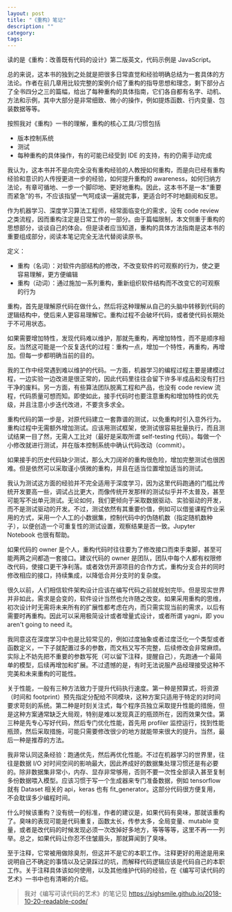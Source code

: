 ```yaml
---
layout: post
title: "《重构》笔记"
description: ""
category:
tags:
---
```


读的是《重构：改善既有代码的设计》第二版英文，代码示例是 JavaScript。

总的来说，这本书的独到之处就是把很多日常直觉和经验明确总结为一套具体的方法论。作者在前几章用比较完整的案例介绍了重构的指导思想和理念，剩下部分占了全书四分之三的篇幅，给出了每种重构的具体指南，它们各自都有名字、动机、方法和示例，其中大部分是非常细致、微小的操作，例如提炼函数、行内变量、包装数据等等。

按照我对《重构》一书的理解，重构的核心工具/习惯包括

- 版本控制系统
- 测试
- 每种重构的具体操作，有的可能已经受到 IDE 的支持，有的仍需手动完成


我认为，这本书并不是向完全没有重构经验的人教授如何重构，而是向已经有重构经验和意识的人传授更进一步的经验，如何提升重构的 awareness，如何归纳方法论，有章可循地、一步一个脚印地、更好地重构。因此，这本书不是一本“重要而紧急”的书，不应该指望一气呵成读一遍就完事，更适合时不时地翻阅和反思。

作为机器学习、深度学习算法工程师，经常面临变化的需求，没有 code review 之类流程，因而重构注定是日常工作的一部分。由于篇幅限制，本文侧重于重构的思想部分，谈谈自己的体会。但是读者应当知道，重构的具体方法指南是这本书的重要组成部分，阅读本笔记完全无法代替阅读原书。

定义：

- 重构（名词）：对软件内部结构的修改，不改变软件的可观察的行为，使之更容易理解，更方便编辑
- 重构（动词）：通过施加一系列重构，重新组织软件结构而不改变它的可观察的行为

重构，首先是理解原代码在做什么，然后将这种理解从自己的头脑中转移到代码的逻辑结构中，使后来人更容易理解它。重构过程不会破坏代码，或者使代码长期处于不可用状态。

如果需要增加特性，发现代码难以维护，那就先重构，再增加特性，而不是顺序相反。当然这可能是一个反复迭代的过程：重构一点，增加一个特性，再重构，再增加。但每一步都明确当前的目的。

我的工作中经常遇到难以维护的代码。一方面，机器学习的编程过程主要是建模过程，一边实验一边改进是很正常的，因此代码里往往会留下许多半成品和没有打扫干净的废料。另一方面，有些算法团队脱离工程和产品，也没有 code review 流程，代码质量可想而知。即使如此，接手代码时也要注意重构和增加特性的优先级，并且注意小步迭代改进，不要贪多求全。

重构代码的第一步是，对原代码建立一套靠谱的测试，以免重构时引入意外行为。重构过程中无需额外增加测试。应该用测试框架，使测试很容易批量执行，而且测试结果一目了然，无需人工比对（最好是采取所谓 self-testing 代码）。每做一个小修改就进行测试，并在版本控制系统中确认代码改动（commit）。

如果接手的历史代码缺少测试，那么大刀阔斧的重构很危险，增加完整测试也很困难。但是依然可以采取谨小慎微的重构，并且在适当位置增加适当的测试。

我认为测试这方面的经验并不完全适用于深度学习，因为这里代码跑通的门槛比传统开发要高一些，调试占比更大，而像传统开发那样的测试似乎并不太普及，甚至可能写不出单元测试。无论如何，我们更倾向于采取数据驱动、实验驱动的开发，而不是测试驱动的开发。不过，测试依然有其重要价值，例如可以借鉴课程作业采用的方式，采用一个人工的小数据集，控制代码中的伪随机数（指定随机数种子），以便创造一个可重复性的测试设置，观察结果是否一致。Jupyter Notebook 也很有帮助。

如果代码的 owner 是个人，重构代码时往往要为了修改接口而束手束脚，甚至可能两两之间都造一套接口。建议代码的 owner 是团队，团队中每个人都有权限修改代码，使接口更干净利落。或者效仿开源项目的合作方式，重构分支合并的同时修改相应的接口，持续集成，以降低合并分支时的复杂度。

很久以前，人们相信软件架构设计应该在编写代码之前就规划完毕。但是现实世界并非如此，需求是会变的，软件设计当然也允许随之改变。如果采用重构的思维，初次设计时无需将未来所有的扩展性都考虑在内，而只需实现当前的需求，以后有需要时再重构。因此可以采用极简设计或者增量式设计，或者所谓 yagni，即 you aren't going to need it。

我同意这在深度学习中也是比较常见的，例如过度抽象或者过度泛化一个类型或者函数定义，一下子就配置过多的参数，而文档又写不完整，后续修改会非常麻烦。实际上不妨先把不重要的参数写死（可以留下注释，提醒自己），先跑通一个最简单的模型，后续再增加和扩展。不过遗憾的是，有时无法说服产品经理接受这种不完美和未来重构的可能性。

关于性能，一般有三种方法致力于提升代码执行速度。第一种是预算式，将资源（时间和 footprint）预先指定分配给不同模块，这种方案只适用于特定的对时间要求苛刻的系统。第二种是时刻关注式，每个程序员独立采取提升性能的措施，但是这种方案通常缺乏大局观，特别是难以发现真正的瓶颈所在，因而效果欠佳。第三种是先专心写好代码，然后专门优化性能，首先用 profiler 监控运行，找到性能瓶颈，然后采取措施，可能只需要修改很少的地方就能带来很大的提升。当然，最后一种是推荐的方法。

我非常认同这条经验：跑通优先，然后再优化性能。不过在机器学习的世界里，往往是数据 I/O 对时间空间的影响最大，因此养成好的数据集处理习惯还是有必要的。除非数据集非常小，内存、显存非常够用，否则不要一次性全部读入甚至复制多份数据喂入模型。应该习惯于写一个生成器来专门准备数据，例如 tensorflow 就有 Dataset 相关的 api，keras 也有 fit_generator。这部分代码很方便复用，不会耽误多少编程时间。

什么时候该重构？没有统一的标准，作者的建议是，如果代码有臭味，那就该重构了。臭味的表现可能是代码重复，函数太长，传参太多，全局变量、mutable 变量，或者是改代码的时候发现必须一次改掉好多地方，等等等等，这里不再一一列举。总之，如果代码让你忍不住皱眉头，那就算闻到了臭味。

至于注释，它常被用做除臭剂，但这并不是它的本职工作。注释更好的用途是用来说明自己不确定的事情以及记录踩过的坑，而解释代码逻辑应该是代码自己的本职工作。关于注释具体该如何使用，以及其他维护代码的经验，在《编写可读代码的艺术》一书中也有清晰的介绍。

> 我对《编写可读代码的艺术》的笔记见 https://sighsmile.github.io/2018-10-20-readable-code/
